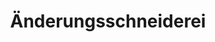 ---
title: "Änderungsschneiderei"
url: /endingen-am-kaiserstuhl/aenderungsschneiderei/
shop: Schneiderei
---